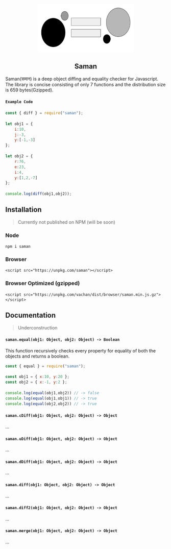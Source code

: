 <div align="center">
<img src="./static/saman.png" height="150em" width="300em"/>

## Saman

</div>

Saman(समान) is a deep object diffing and equality checker for Javascript. The library is concise consisting of only 7 functions and the distribution size is 659 bytes(Gzipped). 

#### `Example Code`
```javascript
const { diff } = require("saman");

let obj1 = {
    i:10,
    j:-3,
    y:[-1,-3]
};

let obj2 = {
    r:76,
    e:23,
    i:4,
    y:[1,2,-7]
};

console.log(diff(obj1,obj2));
```


## Installation
> Currently not published on NPM (will be soon)

### Node
```
npm i saman
```
### Browser
```
<script src="https://unpkg.com/saman"></script>
```
### Browser Optimized (gzipped)
```
<script src="https://unpkg.com/vachan/dist/browser/saman.min.js.gz"></script>
```

## Documentation
> Underconstruction

#### `saman.equal(obj1: Object, obj2: Object) -> Boolean`
This function recursively checks every property for equality of both the objects and returns a boolean.

```javascript
const { equal } = require("saman");

const obj1 = { x:10, y:20 };
const obj2 = { x:-1, y:2 };

console.log(equal(obj1,obj2)) // -> false
console.log(equal(obj1,obj1)) // -> true
console.log(equal(obj2,obj2)) // -> true
```

#### `saman.cDiff(obj1: Object, obj2: Object) -> Object`
...

#### `saman.uDiff(obj1: Object, obj2: Object) -> Object`
...

#### `saman.dDiff(obj1: Object, obj2: Object) -> Object`
...

#### `saman.diff(obj1: Object, obj2: Object) -> Object`
...

#### `saman.diff2(obj1: Object, obj2: Object) -> Object`
...

#### `saman.merge(obj1: Object, obj2: Object) -> Object`
...